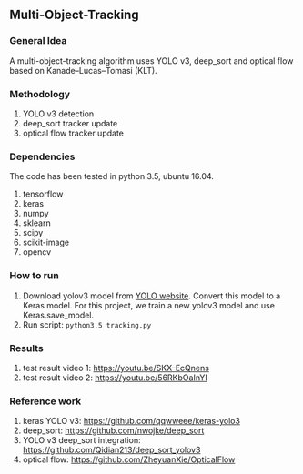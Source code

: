 ## Multi-Object-Tracking

### General Idea
A multi-object-tracking algorithm uses YOLO v3, deep_sort and optical flow based on Kanade–Lucas–Tomasi (KLT). 

### Methodology
1. YOLO v3 detection
2. deep_sort tracker update
3. optical flow tracker update

### Dependencies
The code has been tested in python 3.5, ubuntu 16.04. 
1. tensorflow
2. keras
3. numpy
4. sklearn
5. scipy
6. scikit-image
7. opencv

### How to run
1. Download yolov3 model from [YOLO website](http://pjreddie.com/darknet/yolo/). Convert this model to a Keras model. For this project, we train a new yolov3 model and use Keras.save_model. 
2. Run script: `python3.5 tracking.py`


### Results

1. test result video 1: https://youtu.be/SKX-EcQnens
2. test result video 2: https://youtu.be/56RKbOaInYI

### Reference work
1. keras YOLO v3: https://github.com/qqwweee/keras-yolo3
2. deep_sort: https://github.com/nwojke/deep_sort
3. YOLO v3 deep_sort integration: https://github.com/Qidian213/deep_sort_yolov3
4. optical flow: https://github.com/ZheyuanXie/OpticalFlow
